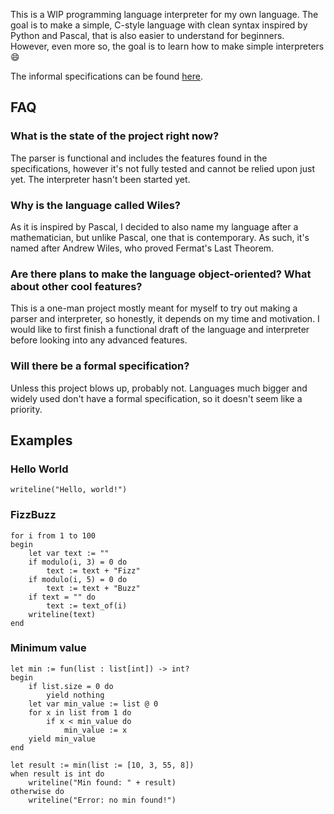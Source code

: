This is a WIP programming language interpreter for my own language. The goal is to make a simple, C-style language with clean syntax inspired by Python and Pascal, that is also easier to understand for beginners. However, even more so, the goal is to learn how to make simple interpreters 😄

The informal specifications can be found [here](specifications.md).

## FAQ
### What is the state of the project right now?
The parser is functional and includes the features found in the specifications, however it's not fully tested and cannot be relied upon just yet. The interpreter hasn't been started yet.

### Why is the language called Wiles?
As it is inspired by Pascal, I decided to also name my language after a mathematician, but unlike Pascal, one that is contemporary. As such, it's named after Andrew Wiles, who proved Fermat's Last Theorem.

### Are there plans to make the language object-oriented? What about other cool features?
This is a one-man project mostly meant for myself to try out making a parser and interpreter, so honestly, it depends on my time and motivation. I would like to first finish a functional draft of the language and interpreter before looking into any advanced features.

### Will there be a formal specification?
Unless this project blows up, probably not. Languages much bigger and widely used don't have a formal specification, so it doesn't seem like a priority.

## Examples
### Hello World
```
writeline("Hello, world!")
```
### FizzBuzz
```
for i from 1 to 100
begin
    let var text := ""
    if modulo(i, 3) = 0 do
        text := text + "Fizz"
    if modulo(i, 5) = 0 do
        text := text + "Buzz"
    if text = "" do
        text := text_of(i)
    writeline(text)
end 
```
### Minimum value

```
let min := fun(list : list[int]) -> int?
begin
    if list.size = 0 do
        yield nothing
    let var min_value := list @ 0
    for x in list from 1 do
        if x < min_value do
            min_value := x
    yield min_value
end

let result := min(list := [10, 3, 55, 8])
when result is int do
    writeline("Min found: " + result)
otherwise do
    writeline("Error: no min found!")
```
